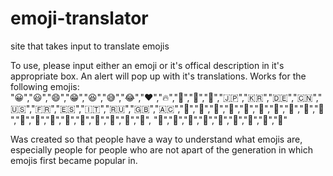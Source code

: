 # emoji-translator
site that takes input to translate emojis

To use, please input either an emoji or it's offical description in it's appropriate box. An alert will pop up with it's translations. Works for the following emojis: 
 "😀","😃","😄","😁","😆","😅","😂","❤️","🔥","🥰","🦝","🦧","🇯🇵","🇰🇷","🇩🇪","🇨🇳","🇺🇸","🇫🇷","🇪🇸","🇮🇹","🇷🇺","🇬🇧","🇦🇨","🍇","🍈","🍉","🍊","🍋","🍌","🍍","🥭","🥬","🌰","🥜","🥙","🧆","🥘","🍳","🍲","🥣","🥗","🥫", "🍱","🍘","🍙","🍚","🥺","🙈","🙉","🙊","💫"
 
 Was created so that people have a way to understand what emojis are, especially people for people who are not apart of the generation in which emojis first became popular in. 
